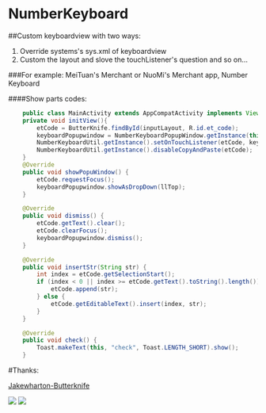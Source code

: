 # NumberKeyboard
##Custom keyboardview with two ways:

1. Override systems's sys.xml of keyboardview
2. Custom the layout and slove the touchListener's question and so on...

###For example: MeiTuan's Merchant or NuoMi's Merchant app, Number Keyboard

####Show parts codes:

```java
    public class MainActivity extends AppCompatActivity implements View.OnClickListener, NumberKeyboardUtil.OnPopuWindowListener
    private void initView(){
        etCode = ButterKnife.findById(inputLayout, R.id.et_code);
        keyboardPopupwindow = NumberKeyboardPopupWindow.getInstance(this).onCreate(this);
        NumberKeyboardUtil.getInstance().setOnTouchListener(etCode, keyboardPopupwindow, this);
        NumberKeyboardUtil.getInstance().disableCopyAndPaste(etCode);
    }
    @Override
    public void showPopuWindow() {
        etCode.requestFocus();
        keyboardPopupwindow.showAsDropDown(llTop);
    }

    @Override
    public void dismiss() {
        etCode.getText().clear();
        etCode.clearFocus();
        keyboardPopupwindow.dismiss();
    }

    @Override
    public void insertStr(String str) {
        int index = etCode.getSelectionStart();
        if (index < 0 || index >= etCode.getText().toString().length()) {
            etCode.append(str);
        } else {
            etCode.getEditableText().insert(index, str);
        }
    }

    @Override
    public void check() {
        Toast.makeText(this, "check", Toast.LENGTH_SHORT).show();
    }
```

#Thanks:

[Jakewharton-Butterknife](https://github.com/JakeWharton/butterknife)



![](https://github.com/wangshaolei/NumberKeyboard/blob/master/img/1.png)    ![](https://github.com/wangshaolei/NumberKeyboard/blob/master/img/2.png)

